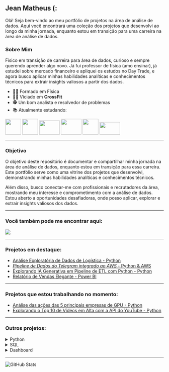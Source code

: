 ## Jean Matheus (:

Olá! Seja bem-vindo ao meu portfólio de projetos na área de análise de dados. Aqui você encontrará uma coleção dos projetos que desenvolvi ao longo da minha jornada, enquanto estou em transição para uma carreira na área de análise de dados.

### Sobre Mim
Físico em transição de carreira para área de dados, curioso e sempre querendo aprender algo novo. Já fui professor de física (amo ensinar), já estudei sobre mercado financeiro e apliquei os estudos no Day Trade, e agora busco aplicar minhas habilidades analíticas e conhecimentos técnicos para extrair insights valiosos a partir dos dados.

- 👨‍🎓 Formado em Física
- 🏋️‍♂️ Viciado em **CrossFit**
- 🕵️ Um bom analista e resolvedor de problemas
- 📚 Atualmente estudando:
<div display="inline">
<img width="50" height="50" src="https://cdn.jsdelivr.net/gh/devicons/devicon/icons/python/python-original-wordmark.svg" />
<img width="50" height="50" src="https://cdn.jsdelivr.net/gh/devicons/devicon/icons/pandas/pandas-original.svg" />
<img width="65" height="45" src="https://img.shields.io/badge/scikit--learn-%23F7931E.svg?style=for-the-badge&logo=scikit-learn&logoColor=white" />
<img width="65" height="50" src="https://upload.wikimedia.org/wikipedia/commons/8/87/Sql_data_base_with_logo.png" />
<img width="50" height="50" src="https://upload.wikimedia.org/wikipedia/commons/c/cf/New_Power_BI_Logo.svg" />
 <img width="65" height="40" src="https://img.shields.io/badge/AWS-%23FF9900.svg?style=for-the-badge&logo=amazon-aws&logoColor=white" />
</div>

---

### Objetivo

O objetivo deste repositório é documentar e compartilhar minha jornada na área de análise de dados, enquanto estou em transição para essa carreira. Este portfólio serve como uma vitrine dos projetos que desenvolvi, demonstrando minhas habilidades analíticas e conhecimentos técnicos.

Além disso, busco conectar-me com profissionais e recrutadores da área, mostrando meu interesse e comprometimento com a análise de dados. Estou aberto a oportunidades desafiadoras, onde posso aplicar, explorar e extrair insights valiosos dos dados.

---

### Você também pode me encontrar aqui:

<a href="https://www.linkedin.com/in/jean-matheus-sm/"><img src="https://img.shields.io/badge/linkedin-%230077B5.svg?style=for-the-badge&logo=linkedin&logoColor=white"></a>

---

### Projetos em destaque:
- <a href="https://github.com/jeanmatheuss/jean-EBAC-Python">Análise Exploratória de Dados de Logística - Python</a>
- <a href="https://github.com/jeanmatheuss/projeto-final-EBAC">*Pipeline de Dados do Telegram integrado ao AWS* - Python & AWS</a>
- <a href="https://github.com/jeanmatheuss/SB-2023-python">Explorando IA Generativa em Pipeline de ETL com Python - Python</a>
- <a href="https://github.com/jeanmatheuss/SB-2023-PowerBi">Relatório de Vendas Elegante - Power BI</a>

---

### Projetos que estou trabalhando no momento:

- <a href="https://github.com/jeanmatheuss/GPU-stocks-price">Análise das ações das 5 principais empresas de GPU - Python</a>
- <a href="https://github.com/jeanmatheuss/API-youtube">Explorando o Top 10 de Vídeos em Alta com a API do YouTube - Python</a>

---

### Outros projetos:
<details>
<summary>Python</summary>
 
- <a href="https://github.com/jeanmatheuss/jean-FreeCodeCamp">Projetos do curso "Data Analysis with Python" - FreeCodeCamp</a>  
- <a href="https://github.com/jeanmatheuss/Coursera-DATA-python">Tarefas do curso "Introduction to Data Science in Python" - University of Michigan</a>  
- <a href="https://github.com/jeanmatheuss/analise-clientes">Análise do perfil de clientes de um banco - Python</a> 

</details>
<details>
<summary>SQL</summary>
 
- <a href="https://github.com/jeanmatheuss/jean-EBAC-SQL">Análise de Dados de crédito com SQL - SQL</a>

</details>
<details>
<summary>Dashboard</summary>
 
- <a href="https://github.com/jeanmatheuss/EBAC-project2/tree/main">Dashboard interativo COVID19 - Python & Looker Studio</a>
- <a href="https://github.com/jeanmatheuss/SB-2023-powerbi2">Relatório do quadro de funcionários e projetos - Power BI & Azure</a>
- <a href="https://github.com/jeanmatheuss/profit-report">Relatório de vendas e receita - Power BI</a>


</details>

---

![GitHub Stats](https://github-readme-stats.vercel.app/api?username=jeanmatheuss&theme=transparent&bg_color=000&border_color=30A3DC&show_icons=true&icon_color=30A3DC&title_color=E94D5F&text_color=FFF&hide_title=true&hide=stars)
